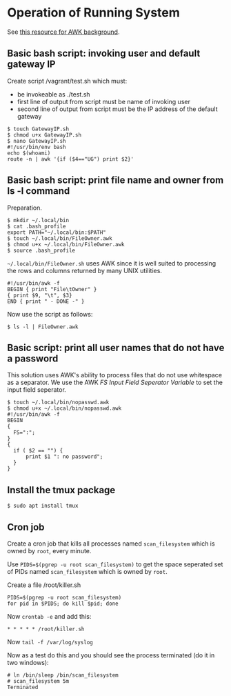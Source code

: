 # Operation of Running System

See [this resource for AWK background](https://www.grymoire.com/Unix/Awk.html).

## Basic bash script: invoking user and default gateway IP

Create script /vagrant/test.sh which must:
* be invokeable as ./test.sh
* first line of output from script must be name of invoking user
* second line of output from script must be the IP address of the default gateway

```
$ touch GatewayIP.sh
$ chmod u+x GatewayIP.sh
$ nano GatewayIP.sh
#!/usr/bin/env bash
echo $(whoami)
route -n | awk '{if ($4=="UG") print $2}'
```

## Basic bash script: print file name and owner from ls -l command

Preparation.

```
$ mkdir ~/.local/bin
$ cat .bash_profile 
export PATH="~/.local/bin:$PATH"
$ touch ~/.local/bin/FileOwner.awk
$ chmod u+x ~/.local/bin/FileOwner.awk
$ source .bash_profile
```

`~/.local/bin/FileOwner.sh` uses AWK since it is well suited to processing the rows and columns returned by many UNIX utilities.

```
#!/usr/bin/awk -f
BEGIN { print "File\tOwner" }
{ print $9, "\t", $3}
END { print " - DONE -" }
```

Now use the script as follows:

```
$ ls -l | FileOwner.awk
```

## Basic script: print all user names that do not have a password

This solution uses AWK's ability to process files that do not use whitespace as a separator. We use the AWK _FS Input Field Seperator Variable_ to set the input field seperator.

```
$ touch ~/.local/bin/nopasswd.awk
$ chmod u+x ~/.local/bin/nopasswd.awk
#!/usr/bin/awk -f
BEGIN
{
  FS=":";
}
{
  if ( $2 == "") {
      print $1 ": no password";
  }
}
```

## Install the tmux package

```
$ sudo apt install tmux
```

## Cron job

Create a cron job that kills all processes named `scan_filesystem` which is owned by `root`, every minute.

Use `PIDS=$(pgrep -u root scan_filesystem)` to get the space seperated set of PIDs named `scan_filesystem` which is owned by `root`.

Create a file /root/killer.sh

```
PIDS=$(pgrep -u root scan_filesystem)
for pid in $PIDS; do kill $pid; done
```

Now `crontab -e` and add this:
```
* * * * * /root/killer.sh
```

Now `tail -f /var/log/syslog`

Now as a test do this and you should see the process terminated (do it in two windows):
```
# ln /bin/sleep /bin/scan_filesystem
# scan_filesystem 5m
Terminated
``` 